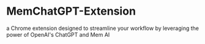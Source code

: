 # MemChatGPT-Extension
a Chrome extension designed to streamline your workflow by leveraging the power of OpenAI's ChatGPT and Mem AI
